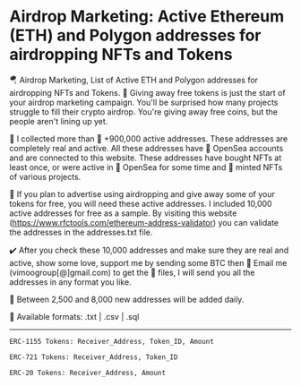 # Airdrop Marketing: Active Ethereum (ETH) and Polygon addresses for airdropping NFTs and Tokens
🪂 Airdrop Marketing, List of Active ETH and Polygon addresses for airdropping NFTs and Tokens. 🎁 Giving away free tokens is just the start of your airdrop marketing campaign. You'll be surprised how many projects struggle to fill their crypto airdrop. You're giving away free coins, but the people aren't lining up yet.

📁 I collected more than 🚀 +900,000 active addresses. These addresses are completely real and active. All these addresses have 🌊 OpenSea accounts and are connected to this website. These addresses have bought NFTs at least once, or were active in 🌊 OpenSea for some time and 💎 minted NFTs of various projects.

🎯 If you plan to advertise using airdropping and give away some of your tokens for free, you will need these active addresses. I included 10,000 active addresses for free as a sample. By visiting this website (https://www.rfctools.com/ethereum-address-validator) you can validate the addresses in the addresses.txt file.

✔️ After you check these 10,000 addresses and make sure they are real and active, show some love, support me by sending some BTC then 📨 Email me (vimoogroup[@]gmail.com) to get the 📁 files, I will send you all the addresses in any format you like. 

🔮 Between 2,500 and 8,000 new addresses will be added daily.

💾 Available formats: .txt | .csv | .sql

-------------------

``` ERC-1155 Tokens: Receiver_Address, Token_ID, Amount ```

``` ERC-721 Tokens: Receiver_Address, Token_ID ```

``` ERC-20 Tokens: Receiver_Address, Amount ```
